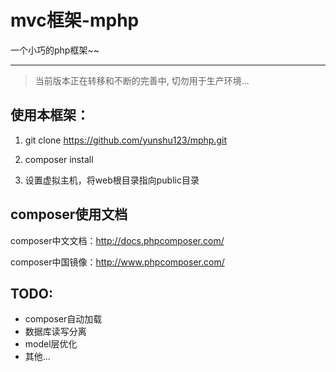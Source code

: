 # mvc框架-mphp
一个小巧的php框架~~

---

> 当前版本正在转移和不断的完善中, 切勿用于生产环境...


## 使用本框架：
1. git clone https://github.com/yunshu123/mphp.git

2. composer install

3. 设置虚拟主机，将web根目录指向public目录

## composer使用文档

composer中文文档：http://docs.phpcomposer.com/

composer中国镜像：http://www.phpcomposer.com/

## TODO:
* composer自动加载
* 数据库读写分离
* model层优化
* 其他...
